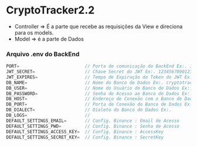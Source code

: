 # CryptoTracker2.2






* Controller => É a parte que recebe as requisições da View e direciona para os models. 
* Model => é a parte de Dados


### Arquivo .env do BackEnd

```js
PORT=                         // Porta de comunicação do BackEnd Ex:. 3001   
JWT_SECRET=                   // Chave Secret do JWT Ex:. 123456789012345678890
JWT_EXPIRES=                  // Tempo de Expiração do Token do JWT Ex:. 1800
DB_NAME=                      // Nome do Banco de Dados Ex:. cryptotracker
DB_USER=                      // Nome do Usuário do Banco de Dados Ex:. root
DB_PASSWORD=                  // Senha de Acesso ao Banco de Dados Ex:. 123456
DB_HOST=                      // Endereço de Conexão com o Banco de Dados Ex:. localhost
DB_PORT=                      // Porta de Conexão do Banco de Dados Ex:. 3306
DB_DIALECT=                   // Dialeto do Banco de Dados Ex:. 
DB_LOGS=                      //  
DEFAULT_SETTINGS_EMAIL=       // Config. Binance : Email de Acesso
DEFAULT_SETTINGS_PWD=         // Config. Binance : Senha de Acesso
DEFAULT_SETTINGS_ACCESS_KEY=  // Config. Binance : AccessKey
DEFAULT_SETTINGS_SECRET_KEY=  // Config. Binance : SecretKey
```